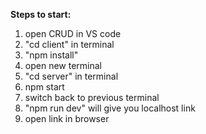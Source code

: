 **Steps to start:**
1. open CRUD in VS code
2. "cd client" in terminal
3. "npm install"
4. open new terminal
5. "cd server" in terminal
6. npm start
7. switch back to previous terminal
8. "npm run dev" will give you localhost link
9. open link in browser
